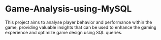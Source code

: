 # Game-Analysis-using-MySQL
This project aims to analyse player  behavior and performance within the  game, providing valuable insights that can  be used to enhance the gaming  experience and optimize game design using SQL queries.

